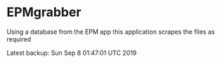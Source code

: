 # EPMgrabber
Using a database from the EPM app this application scrapes the files as required


Latest backup: Sun Sep 8 01:47:01 UTC 2019
